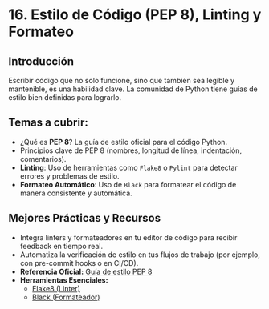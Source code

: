 # 16. Estilo de Código (PEP 8), Linting y Formateo

## Introducción

Escribir código que no solo funcione, sino que también sea legible y mantenible, es una habilidad clave. La comunidad de Python tiene guías de estilo bien definidas para lograrlo.

## Temas a cubrir:

- ¿Qué es **PEP 8**? La guía de estilo oficial para el código Python.
- Principios clave de PEP 8 (nombres, longitud de línea, indentación, comentarios).
- **Linting**: Uso de herramientas como `Flake8` o `Pylint` para detectar errores y problemas de estilo.
- **Formateo Automático**: Uso de `Black` para formatear el código de manera consistente y automática.

## Mejores Prácticas y Recursos

- Integra linters y formateadores en tu editor de código para recibir feedback en tiempo real.
- Automatiza la verificación de estilo en tus flujos de trabajo (por ejemplo, con pre-commit hooks o en CI/CD).
- **Referencia Oficial:** [Guía de estilo PEP 8](https://peps.python.org/pep-0008/)
- **Herramientas Esenciales:**
  - [Flake8 (Linter)](https://flake8.pycqa.org/en/latest/)
  - [Black (Formateador)](https://black.readthedocs.io/en/stable/)

